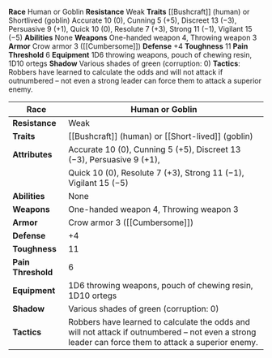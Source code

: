 **Race** Human or Goblin 
**Resistance** Weak 
**Traits** [[Bushcraft]] (human) or Shortlived (goblin) 
Accurate 10 (0), Cunning 5 (+5), Discreet 13 (−3), Persuasive 9 (+1), Quick 10 (0), Resolute 7 (+3), Strong 11 (−1), Vigilant 15 (−5)
**Abilities** None 
**Weapons** One-handed weapon 4, Throwing weapon 3 
**Armor** Crow armor 3 ([[Cumbersome]])
**Defense** +4 
**Toughness** 11 
**Pain Threshold** 6 
**Equipment** 1D6 throwing weapons, pouch of chewing resin, 1D10 ortegs 
**Shadow** Various shades of green (corruption: 0) 
**Tactics**: Robbers have learned to calculate the odds and will not attack if outnumbered – not even a strong leader can force them to attack a superior enemy.

| **Race**           | Human or Goblin                                                                                                                                     |
| ------------------ | --------------------------------------------------------------------------------------------------------------------------------------------------- |
| **Resistance**     | Weak                                                                                                                                                |
| **Traits**         | [[Bushcraft]] (human) or [[Short-lived]] (goblin)                                                                                                   |
| **Attributes**     | Accurate 10 (0), Cunning 5 (+5), Discreet 13 (−3), Persuasive 9 (+1),                                                                               |
|                    | Quick 10 (0), Resolute 7 (+3), Strong 11 (−1), Vigilant 15 (−5)                                                                                     |
| **Abilities**      | None                                                                                                                                                |
| **Weapons**        | One-handed weapon 4, Throwing weapon 3                                                                                                              |
| **Armor**          | Crow armor 3 ([[Cumbersome]])                                                                                                                       |
| **Defense**        | +4                                                                                                                                                  |
| **Toughness**      | 11                                                                                                                                                  |
| **Pain Threshold** | 6                                                                                                                                                   |
| **Equipment**      | 1D6 throwing weapons, pouch of chewing resin, 1D10 ortegs                                                                                           |
| **Shadow**         | Various shades of green (corruption: 0)                                                                                                             |
| **Tactics**        | Robbers have learned to calculate the odds and will not attack if outnumbered – not even a strong leader can force them to attack a superior enemy. |